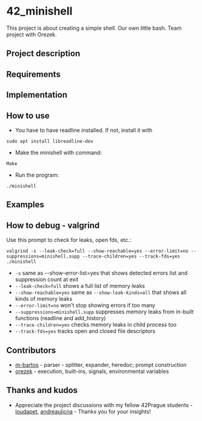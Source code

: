 # 42_minishell
This project is about creating a simple shell. Our own little bash. Team project with Orezek.

## Project description


## Requirements


## Implementation


## How to use
* You have to have readline installed. If not, install it with
```
sudo apt install libreadline-dev
```
* Make the minishell with command:
```
Make
```
* Run the program:
```
./minishell
```

## Examples

## How to debug - valgrind
Use this prompt to check for leaks, open fds, etc.:
```
valgrind -s --leak-check=full --show-reachable=yes --error-limit=no --suppressions=minishell.supp --trace-children=yes --track-fds=yes ./minishell
```
- `-s` same as --show-error-list=yes that shows detected errors list and suppression count at exit
- `--leak-check=full` shows a full list of memory leaks
- `--show-reachable=yes` same as `--show-leak-kinds=all` that shows all kinds of memory leaks
- `--error-limit=no` won't stop showing errors if too many
- `--suppressions=minishell.supp` suppresses memory leaks from in-built functions (readline and add_history)
- `--trace-children=yes` checks memory leaks in child process too
- `--track-fds=yes` tracks open and closed file descriptors

## Contributors
* [m-bartos](https://github.com/m-bartos) - parser - splitter, expander, heredoc; prompt construction
* [orezek](https://github.com/orezek) - execution, built-ins, signals, environmental variables

## Thanks and kudos
* Appreciate the project discussions with my fellow 42Prague students - [loudapet](https://github.com/loudapet), [andreaulicna](https://github.com/andreaulicna) - Thanks you for your insights!
